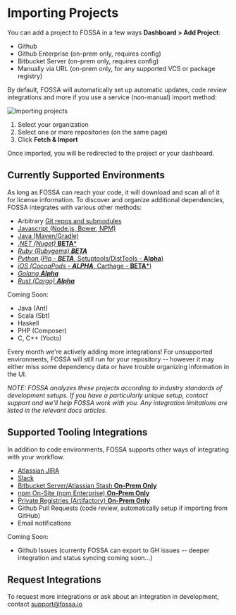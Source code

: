 # Importing Projects

You can add a project to FOSSA in a few ways **Dashboard > Add Project**:

- Github 
- Github Enterprise (on-prem only, requires config)
- Bitbucket Server (on-prem only, requires config)
- Manually via URL (on-prem only, for any supported VCS or package registry)

By default, FOSSA will automatically set up automatic updates, code review integrations and more if you use a service (non-manual) import method:

![Importing projects](/img/import-projects.png "Importing projects")

1. Select your organization
2. Select one or more repositories (on the same page)
3. Click **Fetch & Import**

Once imported, you will be redirected to the project or your dashboard.

## Currently Supported Environments

As long as FOSSA can reach your code, it will download and scan all of it for license information.  To discover and organize additional dependencies, FOSSA integrates with various other methods:

- Arbitrary [Git repos and submodules](../integrating-code/git)
- [Javascript (Node.js, Bower, NPM)](../integrating-code/javascript)
- [Java (Maven/Gradle)](../integrating-code/java)
- [*.NET (Nuget)* **BETA***](../integrating-code/NET)
- [*Ruby (Rubygems) **BETA***](../integrating-code/ruby)
- [*Python (Pip - **BETA***, Setuptools/DistTools - **Alpha**)](../integrating-code/python)
- [*iOS (CocoaPods - **ALPHA***, Carthage - **BETA***)](../integrating-code/iOS)
- [*Golang **Alpha***](../integrating-code/go)
- [*Rust (Cargo) **Alpha***](../integrating-code/rust)

Coming Soon:

- Java (Ant)
- Scala (Sbt)
- Haskell
- PHP (Composer)
- C, C++ (Yocto)

Every month we're actively adding more integrations!  For unsupported environments, FOSSA will still run for your repository -- however it may either miss some dependency data or have trouble organizing information in the UI.

*NOTE: FOSSA analyzes these projects according to industry standards of development setups.  If you have a particularly unique setup, contact support and we'll help FOSSA work with you. Any integration limitations are listed in the relevant docs articles.*

## Supported Tooling Integrations

In addition to code environments, FOSSA supports other ways of integrating with your workflow.

- [Atlassian JIRA](../integrating-tools/jira-issue-tracker)
- [Slack](../integrating-tools/slack)
- [Bitbucket Server/Atlassian Stash **On-Prem Only**](../integrating-tools/bitbucket-server-(stash))
- [npm On-Site (npm Enterprise) **On-Prem Only**](../integrating-tools/npm-enterprise)
- [Private Registries (Artifactory) **On-Prem Only**](../integrating-tools/private-registries-(artifactory))
- Github Pull Requests (code review, automatically setup if importing from GitHub)
- Email notifications

Coming Soon:

- Github Issues (currenty FOSSA can export to GH issues -- deeper integration and status syncing coming soon...)

## Request Integrations

To request more integrations or ask about an integration in development, contact [support@fossa.io](mailto:support@fossa.io)